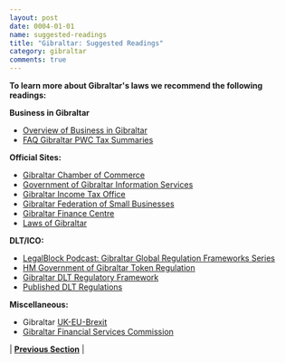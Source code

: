 ```yaml
---
layout: post
date: 0004-01-01
name: suggested-readings
title: "Gibraltar: Suggested Readings"
category: gibraltar
comments: true
---
```


**To learn more about Gibraltar's laws we recommend the following readings:** 

**Business in Gibraltar**
* [Overview of Business in Gibraltar](https://www.pwc.de/de/internationale-maerkte/assets/doing-business-in-gibraltar.pdf) 
* [FAQ Gibraltar PWC Tax Summaries](http://taxsummaries.pwc.com/ID/Gibraltar-Corporate-Corporate-residence)
 
**Official Sites:**
* [Gibraltar Chamber of Commerce](http://www.gibraltarchamberofcommerce.com/)
* [Government of Gibraltar Information Services](http://www.gibraltar.gov.gi/)
* [Gibraltar Income Tax Office](http://www.gibraltar.gov.gi/taxation)
* [Gibraltar Federation of Small Businesses](http://www.gfsb.gi/)
* [Gibraltar Finance Centre](http://www.gibraltarfinance.gi/)
* [Laws of Gibraltar](http://gibraltarlaws.gov.gi/search_form.php)
 
**DLT/ICO:**
* [LegalBlock Podcast: Gibraltar Global Regulation Frameworks Series](https://soundcloud.com/legalblock/gibraltar-global-regulation-frameworks-series)
* [HM Government of Gibraltar Token Regulation](http://gibraltarfinance.gi/20180309-token-regulation---policy-document-v2.1-final.pdf)
* [Gibraltar DLT Regulatory Framework](http://www.gfsc.gi/dlt) 
* [Published DLT Regulations](http://www.gfsc.gi/uploads/DLT%20regulations%20121017%20(2).pdf)

**Miscellaneous:**
* Gibraltar [UK-EU-Brexit](https://www.theguardian.com/world/2017/apr/07/will-the-uk-lose-gibraltar)
* [Gibraltar Financial Services Commission](http://www.fsc.gi/)


| **[Previous Section]( https://neo-project.github.io/global-blockchain-compliance-hub//gibraltar/gibraltar-nullify-smart-contracts.html)** |
